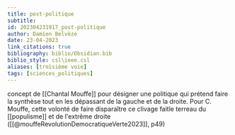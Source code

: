 ```yaml
---
title: post-politique
subtitle:
id: 202304231917_post-politique
author: Damien Belvèze
date: 23-04-2023
link_citations: true
bibliography: biblio/Obsidian.bib
biblio_style: csl\ieee.csl
aliases: [troisième voie]
tags: [sciences_politiques]
---
```


concept de [[Chantal Mouffe]] pour désigner une politique qui prétend faire la synthèse tout en  les dépassant de la gauche et de la droite. 
Pour C. Mouffe, cette volonté de faire disparaître ce clivage faitle terreau du [[populisme]] et de l'extrême droite ([[@mouffeRevolutionDemocratiqueVerte2023]], p49)







